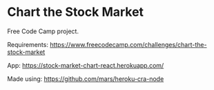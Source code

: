 # Chart the Stock Market

Free Code Camp project.

Requirements: https://www.freecodecamp.com/challenges/chart-the-stock-market

App: https://stock-market-chart-react.herokuapp.com/

Made using: https://github.com/mars/heroku-cra-node